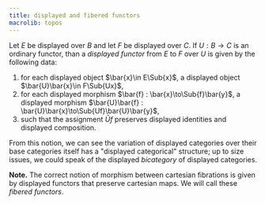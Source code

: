 ```yaml
---
title: displayed and fibered functors
macrolib: topos
---
```


Let $E$ be displayed over $B$ and let $F$ be displayed over $C$. If $U:B \to C$
is an ordinary functor, than a *displayed functor* from $E$ to $F$ over $U$ is
given by the following data:

1. for each displayed object $\bar{x}\in E\Sub{x}$, a displayed object $\bar{U}\bar{x}\in F\Sub{Ux}$,
2. for each displayed morphism $\bar{f} : \bar{x}\to\Sub{f}\bar{y}$, a displayed morphism $\bar{U}\bar{f} : \bar{U}\bar{x}\to\Sub{Uf}\bar{U}\bar{y}$,
3. such that the assignment $\bar{U}f$ preserves displayed identities and displayed composition.

From this notion, we can see the variation of displayed categories over their
base categories itself has a "displayed categorical" structure; up to size
issues, we could speak of the displayed *bicategory* of displayed categories.

**Note.** The correct notion of morphism between cartesian fibrations is given
by displayed functors that preserve cartesian maps. We will call these *fibered
functors*.
